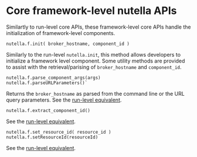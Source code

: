 # Core framework-level nutella APIs
Similartly to run-level core APIs, these framework-level core APIs handle the initialization of framework-level components.

```
nutella.f.init( broker_hostname, component_id )
```
Similarly to the run-level `nutella.init`, this method allows developers to initialize a framework level component. Some utility methods are provided to assist with the retrieval/parising of `broker_hostname` and `component_id`. 

```
nutella.f.parse_component_args(args)
nutella.f.parseURLParameters()`
```
Returns the `broker_hostname` as parsed from the command line or the URL query parameters. See the [run-level equivalent](core.md).

```
nutella.f.extract_component_id()
```
See the [run-level equivalent](core.md).

```
nutella.f.set_resource_id( resource_id )
nutella.f.setResourceId(resourceId)
```
See the [run-level equivalent](core.md).